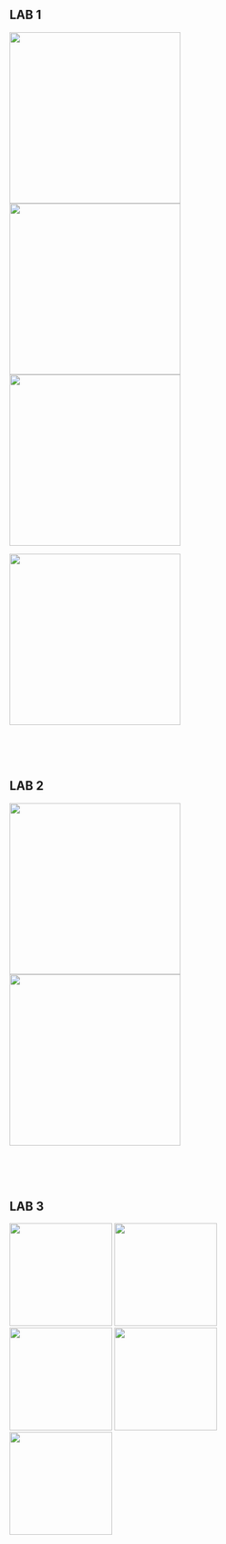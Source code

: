 ## LAB 1
<p float="left">
  <img src="Lab1/SS/1_1.png" width="300" />
  <img src="Lab1/SS/1_2.png" width="300" />
  <img src="Lab1/SS/1_3.png" width="300" />
</p>
<p float="left">
  <img src="Lab1/SS/A_1.png" width="300" />
</p>

<br/>
<br/>
<br/>

## LAB 2
<p float="left">
  <img src="Lab2/SS/2_1.png" width="300" />
  <img src="Lab2/SS/2_2.png" width="300" />
</p>

<br/>
<br/>
<br/>

## LAB 3
<p float="left">
  <img src="Lab3/SS/E_1.png" width="180" />
  <img src="Lab3/SS/E_3.png" width="180" />
  <img src="Lab3/SS/E_4.png" width="180" />
  <img src="Lab3/SS/E_5.png" width="180" />
  <img src="Lab3/SS/E_6.png" width="180" />
</p>
